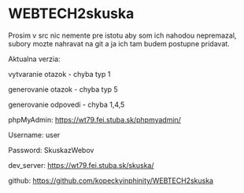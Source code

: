 # WEBTECH2skuska

Prosim v src nic nemente pre istotu aby som ich nahodou nepremazal, subory mozte nahravat na git a ja ich tam budem postupne pridavat.

Aktualna verzia:

vytvaranie otazok - chyba typ 1

generovanie otazok - chyba typ 5

generovanie odpovedi - chyba 1,4,5

phpMyAdmin:
https://wt79.fei.stuba.sk/phpmyadmin/

Username: user

Password: SkuskazWebov


dev_server:
https://wt79.fei.stuba.sk/skuska/


github:
https://github.com/kopeckyinphinity/WEBTECH2skuska

